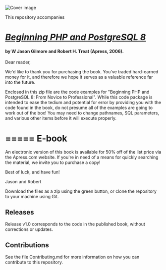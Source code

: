 ![Cover image](9781590595473.jpg)

This repository accompanies

[*Beginning PHP and PostgreSQL 8*](http://www.apress.com/9781590595473)
====

#### by W Jason Gilmore and Robert H. Treat (Apress, 2006).


Dear reader,

We'd like to thank you for purchasing the book. You've traded hard-earned money for it, and therefore we hope it serves as a valuable reference far into the future.

Enclosed in this zip file are the code examples for "Beginning PHP and PostgreSQL 8: From Novice to Professional". While this code package is intended to ease the tedium and potential for error by providing you with the code found in the book, do not presume all of the examples are going to work out of the box! You may need to change pathnames, SQL parameters, and various other items before it will execute properly.

=====
E-book
=====
An electronic version of this book is available for 50% off of the list price via the Apress.com website. If you're in need of a means for quickly searching the material, we invite you to purchase a copy!

Best of luck, and have fun!

Jason and Robert


Download the files as a zip using the green button, or clone the repository to your machine using Git.

## Releases

Release v1.0 corresponds to the code in the published book, without corrections or updates.

## Contributions

See the file Contributing.md for more information on how you can contribute to this repository.


